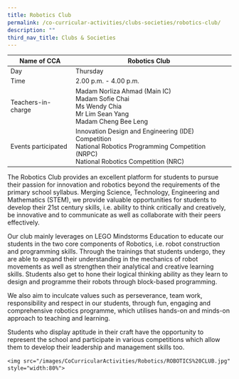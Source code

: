 ```yaml
---
title: Robotics Club
permalink: /co-curricular-activities/clubs-societies/robotics-club/
description: ""
third_nav_title: Clubs & Societies
---
```

|Name of CCA|Robotics Club|  |
| -------- | ------- | --------------- |
|Day | Thursday| 
| Time |2.00 p.m. - 4.00 p.m. 
|Teachers-in-charge |Madam Norliza Ahmad (Main IC)<br>Madam Sofie Chai <br> Ms Wendy Chia <br>Mr Lim Sean Yang<br>Madam Cheng Bee Leng
|Events participated    |Innovation Design and Engineering (IDE) Competition<br>National Robotics Programming Competition (NRPC)<br>National Robotics Competition (NRC)

<p style="box-sizing: inherit; font-size: 1em;">The Robotics Club provides an excellent platform for students to pursue their passion for innovation and robotics beyond the requirements of the primary school syllabus. Merging Science, Technology, Engineering and Mathematics (STEM), we provide valuable opportunities for students to develop their 21st century skills, i.e. ability to think critically and creatively, be innovative and to communicate as well as collaborate with their peers effectively.</p>
<p style="box-sizing: inherit; font-size: 1em;"></p><p style="box-sizing: inherit; font-size: 1em;">Our club mainly leverages on LEGO Mindstorms Education to educate our students in the two core components of Robotics, i.e. robot construction and programming skills. Through the trainings that students undergo, they are able to expand their understanding in the mechanics of robot movements as well as strengthen their analytical and creative learning skills. Students also get to hone their logical thinking ability as they learn to design and programme their robots through block-based programming.</p><p style="box-sizing: inherit; font-size: 1em;"><span style="box-sizing: inherit; font-family: inherit; font-size: inherit;">We also aim to inculcate values such as perseverance, team work, responsibility and respect in our students, through fun, engaging and comprehensive robotics programme, which utilises hands-on and minds-on approach to teaching and learning.

<p style="box-sizing: inherit; font-size: 1em;">Students who display aptitude in their craft have the opportunity to represent the school and participate in various competitions which allow them to develop their leadership and management skills too.</p>
	
	<img src="/images/CoCurricularActivities/Robotics/ROBOTICS%20CLUB.jpg" style="width:80%">

	